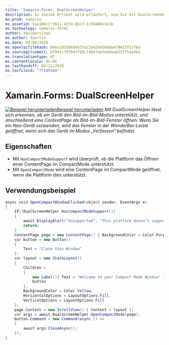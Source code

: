 ```yaml
---
title: 'Xamarin.Forms: DualScreenHelper'
description: In diesem Artikel wird erläutert, wie Sie mit DualScreenHelper in Xamarin.Forms die Benutzeroberfläche Ihrer App für Dual-Screen-Geräte wie Surface Duo und Surface Neo optimieren.
ms.prod: xamarin
ms.assetid: 5aa184c2-5611-427d-85c7-1c56486c3e1b
ms.technology: xamarin-forms
author: davidortinau
ms.author: daortin
ms.date: 02/08/2020
ms.openlocfilehash: b06e105560de635a21b42e8366bb47842372cf6a
ms.sourcegitcommit: 07941cf9704ff88cf4087de5ebdea623ff54edb1
ms.translationtype: HT
ms.contentlocale: de-DE
ms.lasthandoff: 02/11/2020
ms.locfileid: "77145544"
---
```

# <a name="xamarinforms-dualscreenhelper"></a>Xamarin.Forms: DualScreenHelper
[![Beispiel herunterladen](~/media/shared/download.png)Beispiel herunterladen](https://github.com/xamarin/xamarin-forms-samples/UserInterface/DualScreenDemos)
_Mit DualScreenHelper lässt sich erkennen, ob ein Gerät den Bild-im-Bild-Modus unterstützt, und anschließend eine ContentPage als Bild-im-Bild-Fenster öffnen. Wenn Sie ein Neo-Gerät verwenden, wird das Fenster in der WonderBar-Leiste geöffnet, wenn sich das Gerät im Modus „Verfassen“ befindet._
## <a name="properties"></a>Eigenschaften
- Mit `HasCompactModeSupport` wird überprüft, ob die Plattform das Öffnen einer ContentPage im CompactMode unterstützt.
- Mit `OpenCompactMode` wird eine ContentPage im CompactMode geöffnet, wenn die Plattform dies unterstützt.
## <a name="example-usage"></a>Verwendungsbeispiel
```c#
async void OpenCompactWindowClicked(object sender, EventArgs e)
{
    if(!DualScreenHelper.HasCompactModeSupport())
    {
        await DisplayAlert("Unsupported", "This platform doesn't support this feature", "Ok");
        return;
    }
    ContentPage page = new ContentPage() { BackgroundColor = Color.Purple };
    var button = new Button()
    {
        Text = "Close this Window"
    };
    var layout = new StackLayout()
    {
        Children =
        {
            new Label(){ Text = "Welcome to your Compact Mode Window" }, 
            button
        },
        BackgroundColor = Color.Yellow,
        HorizontalOptions = LayoutOptions.Fill,
        VerticalOptions = LayoutOptions.Fill
    };
    page.Content = new ScrollView() { Content = layout };
    var args = await DualScreenHelper.OpenCompactMode(page);
    button.Command = new Command(async () =>
    {
        await args.CloseAsync();
    });
}